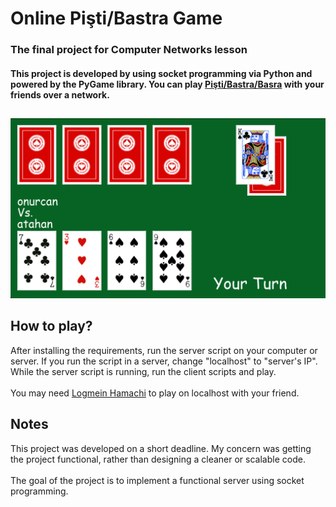 # Online Pişti/Bastra Game

### The final project for Computer Networks lesson
#### This project is developed by using socket programming via Python and powered by the PyGame library. You can play [Pişti/Bastra/Basra](https://en.wikipedia.org/wiki/Bastra) with your friends over a network.

##
![in-game image](https://raw.githubusercontent.com/atuncer/Online-Pishti-Game/master/JPEG/game.png)


## How to play?
After installing the requirements, run the server script on your computer or server. If you run the script in a server, change "localhost" to "server's IP". While the server script is running, run the client scripts and play.</br></br>
You may need [Logmein Hamachi](https://www.vpn.net/) to play on localhost with your friend.

## Notes
This project was developed on a short deadline. My concern was getting the project functional, rather than designing a cleaner or scalable code.</br></br>
The goal of the project is to implement a functional server using socket programming. 
